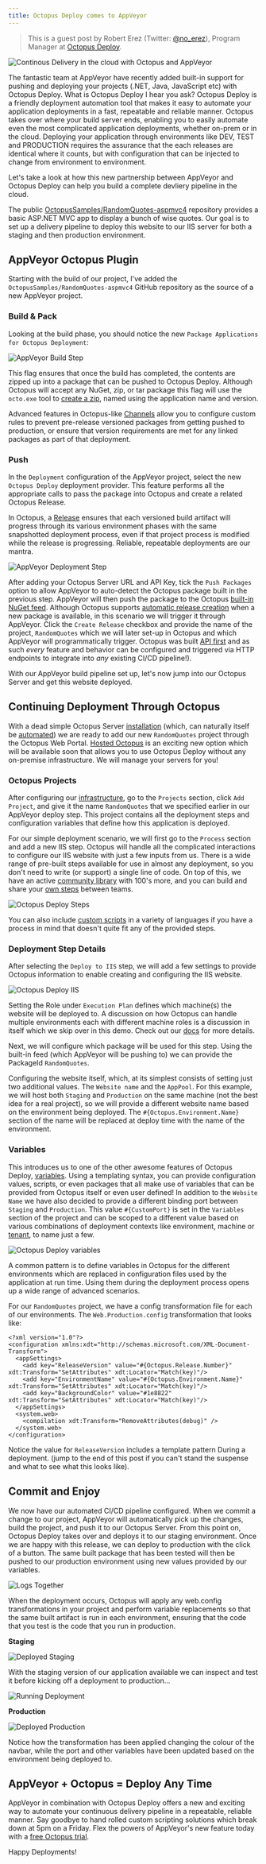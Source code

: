 ```yaml
---
title: Octopus Deploy comes to AppVeyor
---
```


> This is a guest post by Robert Erez (Twitter: [@no_erez](https://twitter.com/no_erez)), Program Manager at [Octopus Deploy](https://octopus.com/).

<p><img src="/assets/img/posts/octopus-deploy-comes-to-appveyor/blogimage-appveyor.png" alt="Continous Delivery in the cloud with Octopus and AppVeyor"></p>

<p>The fantastic team at AppVeyor have recently added built-in support for pushing and deploying your projects (.NET, Java, JavaScript etc) with Octopus Deploy. What is Octopus Deploy I hear you ask? Octopus Deploy is a friendly deployment automation tool that makes it easy to automate your application deployments in a fast, repeatable and reliable manner. Octopus takes over where your build server ends, enabling you to easily automate even the most complicated application deployments, whether on-prem or in the cloud. Deploying your application through environments like DEV, TEST and PRODUCTION requires the assurance that the each releases are identical where it counts, but with configuration that can be injected to change from environment to environment.</p>

<p>Let's take a look at how this new partnership between AppVeyor and Octopus Deploy can help you build a complete devliery pipeline in the cloud.</p>

<p>The public <a href="https://github.com/OctopusSamples/RandomQuotes-aspmvc4" rel="nofollow">OctopusSamples/RandomQuotes-aspmvc4</a> repository provides a basic ASP.NET MVC app to display a bunch of wise quotes. Our goal is to set up a delivery pipeline to deploy this website to our IIS server for both a staging and then production environment.</p>

<h2 id="appveyor-octopus-plugin">AppVeyor Octopus Plugin</h2>

<p>Starting with the build of our project, I've added the <code>OctopusSamples/RandomQuotes-aspmvc4</code> GitHub repository as the source of a new AppVeyor project.</p>

<h3 id="build-pack">Build &amp; Pack</h3>

<p>Looking at the build phase, you should notice the new <code>Package Applications for Octopus Deployment</code>:</p>

<p><img src="/assets/img/posts/octopus-deploy-comes-to-appveyor/appveyor_build_step.png" alt="AppVeyor Build Step"></p>

<p>This flag ensures that once the build has completed, the contents are zipped up into a package that can be pushed to Octopus Deploy. Although Octopus will accept any NuGet, zip, or tar package this flag will use the <code>octo.exe</code> tool to <a href="https://octopus.com/docs/packaging-applications/creating-packages/creating-zip-packages">create a zip</a>, named using the application name and version.</p>

<p>Advanced features in Octopus-like <a href="https://octopus.com/docs/deployment-process/channels">Channels</a> allow you to configure custom rules to prevent pre-release versioned packages from getting pushed to production, or ensure that version requirements are met for any linked packages as part of that deployment.</p>

<h3 id="push">Push</h3>

<p>In the <code>Deployment</code> configuration of the AppVeyor project, select the new <code>Octopus Deploy</code> deployment provider. This feature performs all the appropriate calls to pass the package into Octopus and create a related Octopus Release.</p>

<p>In Octopus, a <a href="https://octopus.com/docs/deployment-process/releases">Release</a> ensures that each versioned build artifact will progress through its various environment phases with the same snapshotted deployment process, even if that project process is modified while the release is progressing. Reliable, repeatable deployments are our mantra.</p>

<p><img src="/assets/img/posts/octopus-deploy-comes-to-appveyor/appveyor_build_deployment.png" alt="AppVeyor Deployment Step"></p>

<p>After adding your Octopus Server URL and API Key, tick the <code>Push Packages</code> option to allow AppVeyor to auto-detect the Octopus package built in the previous step. AppVeyor will then push the package to the Octopus <a href="https://octopus.com/docs/packaging-applications/package-repositories/pushing-packages-to-the-built-in-repository">built-in NuGet feed</a>. Although Octopus supports <a href="https://octopus.com/docs/deployment-process/releases/automatic-release-creation">automatic release creation</a> when a new package is available, in this scenario we will trigger it through AppVeyor. Click the <code>Create Release</code> checkbox and provide the name of the project, <code>RandomQuotes</code> which we will later set-up in Octopus and which AppVeyor will programmatically trigger. Octopus was built <a href="https://octopus.com/docs/api-and-integration/api">API first</a> and as such <em>every</em> feature and behavior can be configured and triggered via HTTP endpoints to integrate into <em>any</em> existing CI/CD pipeline!).</p>

<p>With our AppVeyor build pipeline set up, let's now jump into our Octopus Server and get this website deployed.</p>

<h2 id="continuing-deployment-through-octopus">Continuing Deployment Through Octopus</h2>

<p>With a dead simple Octopus Server <a href="https://octopus.com/docs/installation">installation</a> (which, can naturally itself be <a href="https://octopus.com/docs/installation/automating-installation">automated</a>) we are ready to add our new <code>RandomQuotes</code> project through the Octopus Web Portal. <a href="https://octopus.com/cloud">Hosted Octopus</a> is an exciting new option which will be available soon that allows you to use Octopus Deploy without any on-premise infrastructure. We will manage your servers for you!</p>

<h3 id="octopus-projects">Octopus Projects</h3>

<p>After configuring our <a href="https://octopus.com/docs/infrastructure">infrastructure</a>, go to the <code>Projects</code> section, click <code>Add Project</code>, and give it the name <code>RandomQuotes</code> that we specified earlier in our AppVeyor deploy step. This project contains all the deployment steps and configuration variables that define how this application is deployed.</p>

<p>For our simple deployment scenario, we will first go to the <code>Process</code> section and add a new IIS step. Octopus will handle all the complicated interactions to configure our IIS website with just a few inputs from us. There is a wide range of pre-built steps available for use in almost any deployment, so you don't need to write (or support) a single line of code. On top of this, we have an active <a href="https://octopus.com/docs/deployment-process/steps/community-step-templates">community library</a> with 100's more, and you can build and share your <a href="https://octopus.com/docs/deployment-process/steps/community-step-templates">own steps</a> between teams.</p>

<p><img src="/assets/img/posts/octopus-deploy-comes-to-appveyor/octopus_many_steps.png" alt="Octopus Deploy Steps"></p>

<p>You can also include <a href="https://octopus.com/docs/deploying-applications/custom-scripts">custom scripts</a> in a variety of languages if you have a process in mind that doesn't quite fit any of the provided steps.</p>

<h3 id="deployment-step-details">Deployment Step Details</h3>

<p>After selecting the <code>Deploy to IIS</code> step, we will add a few settings to provide Octopus information to enable creating and configuring the IIS website.</p>

<p><img src="/assets/img/posts/octopus-deploy-comes-to-appveyor/octopus_iis_step.png" alt="Octopus Deploy IIS"></p>

<p>Setting the Role under <code>Execution Plan</code> defines which machine(s) the website will be deployed to. A discussion on how Octopus can handle multiple environments each with different machine roles is a discussion in itself which we skip over in this demo. Check out our <a href="https://octopus.com/docs/infrastructure/environments">docs</a> for more details.</p>

<p>Next, we will configure which package will be used for this step. Using the built-in feed (which AppVeyor will be pushing to) we can provide the PackageId <code>RandomQuotes</code>.</p>

<p>Configuring the website itself, which, at its simplest consists of setting just two additional values. The <code>Website name</code> and the <code>AppPool</code>. For this example, we will host both <code>Staging</code> and <code>Production</code> on the same machine (not the best idea for a real project), so we will provide a different website name based on the environment being deployed. The <code>#{Octopus.Environment.Name}</code> section of the name will be replaced at deploy time with the name of the environment.</p>

<h3 id="variables">Variables</h3>

<p>This introduces us to one of the other awesome features of Octopus Deploy, <a href="https://octopus.com/docs/deployment-process/variables">variables</a>. Using a templating syntax, you can provide configuration values, scripts, or even packages that all make use of variables that can be provided from Octopus itself or even user defined! In addition to the <code>Website Name</code> we have also decided to provide a different binding port between  <code>Staging</code> and <code>Production</code>. This value <code>#{CustomPort}</code> is set in the <code>Variables</code> section of the project and can be scoped to a different value based on various combinations of deployment contexts like environment, machine or <a href="https://octopus.com/docs/deployment-patterns/multi-tenant-deployments">tenant</a>, to name just a few.</p>

<p><img src="/assets/img/posts/octopus-deploy-comes-to-appveyor/octopus_variables.png" alt="Octopus Deploy variables"></p>

<p>A common pattern is to define variables in Octopus for the different environments which are replaced in configuration files used by the application at run time. Using them during the deployment process opens up a wide range of advanced scenarios.</p>

<p>For our <code>RandomQuotes</code> project, we have a config transformation file for each of our environments. The <code>Web.Production.config</code> transformation that looks like:</p>

<pre><code class="language-xml">&lt;?xml version="1.0"?&gt;
&lt;configuration xmlns:xdt="http://schemas.microsoft.com/XML-Document-Transform"&gt;
  &lt;appSettings&gt;
    &lt;add key="ReleaseVersion" value="#{Octopus.Release.Number}" xdt:Transform="SetAttributes" xdt:Locator="Match(key)"/&gt;
    &lt;add key="EnvironmentName" value="#{Octopus.Environment.Name}" xdt:Transform="SetAttributes" xdt:Locator="Match(key)"/&gt;
    &lt;add key="BackgroundColor" value="#1e8822" xdt:Transform="SetAttributes" xdt:Locator="Match(key)"/&gt;
  &lt;/appSettings&gt;
  &lt;system.web&gt;
    &lt;compilation xdt:Transform="RemoveAttributes(debug)" /&gt;
  &lt;/system.web&gt;
&lt;/configuration&gt;
</code></pre>

<p>Notice the value for <code>ReleaseVersion</code> includes a template pattern During a deployment. (jump to the end of this post if you can't stand the suspense and what to see what this looks like).</p>

<h2 id="commit-and-enjoy">Commit and Enjoy</h2>

<p>We now have our automated CI/CD pipeline configured. When we commit a change to our project, AppVeyor will automatically pick up the changes, build the project, and push it to our Octopus Server. From this point on, Octopus Deploy takes over and deploys it to our staging environment. Once we are happy with this release, we can deploy to production with the click of a button. The same built package that has been tested will then be pushed to our production environment using new values provided by our variables.</p>

<p><img src="/assets/img/posts/octopus-deploy-comes-to-appveyor/logs_together.png" alt="Logs Together"></p>

<p>When the deployment occurs, Octopus will apply any web.config transformations in your project and perform variable replacements so that the same built artifact is run in each environment, ensuring that the code that you test is the code that you run in production.</p>

<p><strong>Staging</strong></p>

<p><img src="/assets/img/posts/octopus-deploy-comes-to-appveyor/app_staging.png" alt="Deployed Staging"></p>

<p>With the staging version of our application available we can inspect and test it before kicking off a deployment to production...</p>

<p><img src="/assets/img/posts/octopus-deploy-comes-to-appveyor/octopus_deploying.png" alt="Running Deployment"></p>

<p><strong>Production</strong></p>

<p><img src="/assets/img/posts/octopus-deploy-comes-to-appveyor/app_production.png" alt="Deployed Production"></p>

<p>Notice how the transformation has been applied changing the colour of the navbar, while the port and other variables have been updated based on the environment being deployed to.</p>

<h2 id="appveyor-octopus-deploy-any-time">AppVeyor + Octopus = Deploy Any Time</h2>

<p>AppVeyor in combination with Octopus Deploy offers a new and exciting way to automate your continuous delivery pipeline in a repeatable, reliable manner. Say goodbye to hand rolled custom scripting solutions which break down at 5pm on a Friday. Flex the powers of AppVeyor's new feature today with a <a href="https://octopus.com/licenses/trial">free Octopus trial</a>.</p>

<p>Happy Deployments!</p>
